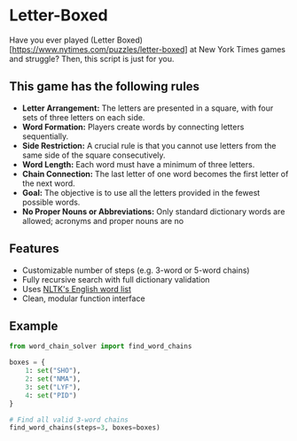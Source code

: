 # Letter-Boxed
Have you ever played (Letter Boxed) [https://www.nytimes.com/puzzles/letter-boxed] at New York Times games and struggle? Then, this script is just for you.

## This game has the following rules
* **Letter Arrangement:** The letters are presented in a square, with four sets of three letters on each side. 
* **Word Formation:** Players create words by connecting letters sequentially. 
* **Side Restriction:** A crucial rule is that you cannot use letters from the same side of the square consecutively. 
* **Word Length:** Each word must have a minimum of three letters. 
* **Chain Connection:** The last letter of one word becomes the first letter of the next word. 
* **Goal:** The objective is to use all the letters provided in the fewest possible words. 
* **No Proper Nouns or Abbreviations:** Only standard dictionary words are allowed; acronyms and proper nouns are no

## Features

- Customizable number of steps (e.g. 3-word or 5-word chains)
- Fully recursive search with full dictionary validation
- Uses [NLTK's English word list](https://www.nltk.org/)
- Clean, modular function interface

## Example

```python
from word_chain_solver import find_word_chains

boxes = {
    1: set("SHO"),
    2: set("NMA"),
    3: set("LYF"),
    4: set("PID")
}

# Find all valid 3-word chains
find_word_chains(steps=3, boxes=boxes)
